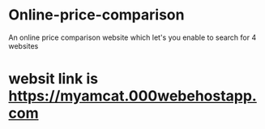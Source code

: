 # Online-price-comparison
An online price comparison website which let's you enable to search for 4 websites
# websit link is https://myamcat.000webehostapp.com
